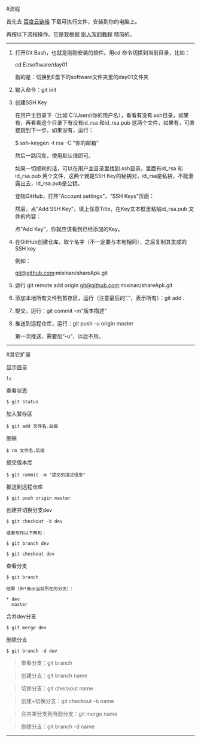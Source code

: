 #流程

首先去 [百度云链接](http://pan.baidu.com/s/1skFLrMt#path=%252Fpub%252Fgit) 下载可执行文件，安装到你的电脑上。

再按以下流程操作。它是我根据 [别人写的教程](http://www.liaoxuefeng.com/wiki/0013739516305929606dd18361248578c67b8067c8c017b000/00137396287703354d8c6c01c904c7d9ff056ae23da865a000) 精简的。

---


1. 打开Git Bash，也就是刚刚安装的软件。用cd 命令切换到当前目录，比如：
	
	cd E:/software/day01

	指的是：切换到E盘下的software文件夹里的day01文件夹

2. 输入命令：git init


3. 创建SSH Key
	
	在用户主目录下（比如 C:\Users\你的用户名），看看有没有.ssh目录，如果有，再看看这个目录下有没有id_rsa 和id_rsa.pub 这两个文件，如果有，可直接跳到下一步。如果没有，运行：	
	
	$ ssh-keygen -t rsa -C "你的邮箱"

	然后一路回车，使用默认值即可。

	如果一切顺利的话，可以在用户主目录里找到.ssh目录，里面有id_rsa 和id_rsa.pub 两个文件，这两个就是SSH Key的秘钥对，id_rsa是私钥，不能泄露出去，id_rsa.pub是公钥。


	登陆GitHub，打开“Account settings”，“SSH Keys”页面：

	然后，点“Add SSH Key”，填上任意Title，在Key文本框里粘贴id_rsa.pub 文件的内容：


	点“Add Key”，你就应该看到已经添加的Key。






4. 在GitHub创建仓库，取个名字（不一定要与本地相同），之后复制其生成的SSH key
	
	例如：
	 
	git@github.com:mixinan/shareApk.git

5. 运行 git remote add origin git@github.com:mixinan/shareApk.git

6. 添加本地所有文件到暂存区，运行（注意最后的“.”，表示所有）：git add .
 
7. 提交，运行：git commit -m"版本描述"

8. 推送到远程仓库，运行：git push -u origin master
	
	第一次推送，需要加“-u”，以后不用。

---
#其它扩展



显示目录

`ls` 

查看状态

`$ git status`

加入暂存区

`$ git add 文件名.后缀`

删除

`$ rm 文件名.后缀`

提交版本库

`$ git commit -m "提交的描述信息"`


推送到远程仓库

`$ git push origin master `


创建并切换分支dev

	$ git checkout -b dev

	或者写作以下两句：

	$ git branch dev 

	$ git checkout dev  


查看分支

	$ git branch

	结果（带*表示当前所在的分支）：

	* dev 
	  master

	


合并dev分支

`$ git merge dev`

删除分支

`$ git branch -d dev`



> 查看分支：git branch



>创建分支：git branch name



> 切换分支：git checkout name



> 创建+切换分支：git checkout -b name



> 合并某分支到当前分支：git merge name



> 删除分支：git branch -d name



---
